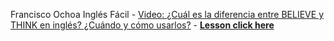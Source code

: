 
Francisco Ochoa Inglés Fácil - [Video: ¿Cuál es la diferencia entre BELIEVE y THINK en inglés? ¿Cuándo y cómo usarlos?](https://www.youtube.com/watch?v=xblFf6bnmrA) - **[Lesson click here](https://smartnetar.github.io/book/?source=https:%2F%2Fsmartnetar.github.io%2FDynamic-books-by-subject%2Fyoutube%2FCu%C3%A1l_es_la_diferencia_entre_BELIEVE_y_THINK_en_ingl%C3%A9s___Cu%C3%A1ndo_y_c%C3%B3mo_usarlos.json)**